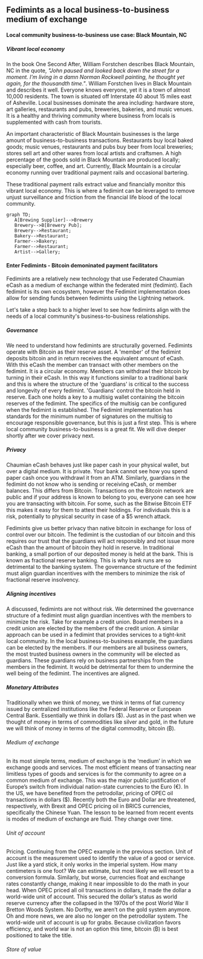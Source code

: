 ## Fedimints as a local business-to-business medium of exchange

#### Local community business-to-business use case: Black Mountain, NC

##### Vibrant local economy
In the book One Second After, William Forstchen describes Black Mountain, NC in the quote, *"John paused and looked back down the street for a moment. I’m living in a damn Norman Rockwell painting, he thought yet again, for the thousandth time."*. William Forstchen lives in Black Mountain and describes it well. Everyone knows everyone, yet it is a town of almost 10,000 residents. The town is situated off Interstate 40 about 15 miles east of Asheville. Local businesses dominate the area including: hardware store, art galleries, restaurants and pubs, breweries, bakeries, and music venues. It is a healthy and thriving community where business from locals is supplemented with cash from tourists.

An important characteristic of Black Mountain businesses is the large amount of business-to-business transactions. Restaurants buy local baked goods; music venues, restaurants and pubs buy beer from local breweries; stores sell art and other wares from local artists and craftsmen. A high percentage of the goods sold in Black Mountain are produced locally; especially beer, coffee, and art. Currently, Black Mountain is a circular economy running over traditional payment rails and occasional bartering. 

These traditional payment rails extract value and financially monitor this vibrant local economy. This is where a fedimint can be leveraged to remove unjust surveillance and friction from the financial life blood of the local community.

```mermaid
graph TD;
   A[Brewing Supplier]-->Brewery
   Brewery-->B[Brewery Pub];
   Brewery-->Restaurant;
   Bakery-->Restaurant;
   Farmer-->Bakery;
   Farmer-->Restaurant;
   Artist-->Gallery;
```
#### Enter Fedimints - Bitcoin demoninated payment facilitators  
Fedimints are a relatively new technology that use Federated Chaumian eCash as a medium of exchange within the federated mint (fedimint). Each fedimint is its own ecosystem, however the Fedimint implementation does allow for sending funds between fedimints using the Lightning network.

Let's take a step back to a higher level to see how fedimints align with the needs of a local community's business-to-business relationships. 

##### Governance 
We need to understand how fedimints are structurally governed. Fedimints operate with Bitcoin as their reserve asset. A 'member' of the fedimint deposits bitcoin and in return receives the equivalent amount of eCash. With this eCash the member can transact with other members on the fedimint. It is a circular economy. Members can withdrawl their bitcoin by turning in their eCash. In this way it functions similar to a traditional bank and this is where the structure of the 'guardians' is critical to the success and longevity of every fedimint. 'Guardians' control the bitcoin held in reserve. Each one holds a key to a multisig wallet containing the bitcoin reserves of the fedimint. The specifics of the multisig can be configured when the fedimint is established. The Fedimint implementation has standards for the minimum number of signatures on the multisig to encourage responsible governance, but this is just a first step. This is where local community business-to-business is a great fit. We will dive deeper shortly after we cover privacy next.
   
##### Privacy 
Chaumian eCash behaves just like paper cash in your physical wallet, but over a digital medium. It is private. Your bank cannot see how you spend paper cash once you withdrawl it from an ATM. Similarly, guardians in the fedimint do not know who is sending or receiving eCash, or member balances. This differs from Bitcoin. Transactions on the Bitcoin network are public and if your address is known to belong to you, everyone can see how you are transacting with bitcoin. For some, such as the Bitwise Bitcoin ETF this makes it easy for them to attest their holdings. For individuals this is a risk, potentially to physical security in case of a $5 wrench attack.

Fedimints give us better privacy than native bitcoin in exchange for loss of control over our bitcoin. The fedimint is the custodian of our bitcoin and this requires our trust that the guardians will act responsibly and not issue more eCash than the amount of bitcoin they hold in reserve. In traditional banking, a small portion of our deposited money is held at the bank. This is known as fractional reserve banking. This is why bank runs are so detrimental to the banking system. The governance structure of the fedimint must align guardian incentives with the members to minimize the risk of fractional reserve insolvency.

##### Aligning incentives
A discussed, fedimints are not without risk. We determined the governance structure of a fedimint must align guardian incentives with the members to minimize the risk. Take for example a credit union. Board members in a credit union are elected by the members of the credit union. A similar approach can be used in a fedimint that provides services to a tight-knit local community. In the local business-to-business example, the guardians can be elected by the members. If our members are all business owners, the most trusted business owners in the community will be elected as guardians. These guardians rely on business partnerships from the members in the fedimint. It would be detrimental for them to undermine the well being of the fedimint. The incentives are aligned.

##### Monetary Attributes
Traditionally when we think of money, we think in terms of fiat currency issued by centralized institutions like the Federal Reserve or European Central Bank. Essentially we think in dollars ($). Just as in the past when we thought of money in terms of commodities like silver and gold, in the future we will think of money in terms of the digital commodity, bitcoin (&#8383;).

###### Medium of exchange
In its most simple terms, medium of exchange is the ‘medium’ in which we exchange goods and services. The most efficient means of transacting near limitless types of goods and services is for the community to agree on a common medium of exchange. This was the major public justification of Europe’s switch from individual nation-state currencies to the Euro (&euro;). In the US, we have benefited from the petrodollar, pricing of OPEC oil transactions in dollars ($). Recently both the Euro and Dollar are threatened, respectively, with Brexit and OPEC pricing oil in BRICS currencies, specifically the Chinese Yuan. The lesson to be learned from recent events is modes of medium of exchange are fluid. They change over time.

###### Unit of account
Pricing. Continuing from the OPEC example in the previous section. Unit of account is the measurement used to identify the value of a good or service. Just like a yard stick, it only works in the imperial system. How many centimeters is one foot? We can estimate, but most likely we will resort to a conversion formula. Similarly, but worse, currencies float and exchange rates constantly change, making it near impossible to do the math in your head. When OPEC priced all oil transactions in dollars, it made the dollar a world-wide unit of account. This secured the dollar’s status as world reserve currency after the collapsed in the 1970s of the post World War II Bretton Woods System. No Dorthy, we aren’t on the gold system anymore. Oh and more news, we are also no longer on the petrodollar system. The world-wide unit of account is up for grabs. Because civilization favors efficiency, and world war is not an option this time, bitcoin (&#8383;) is best positioned to take the title.

###### Store of value


